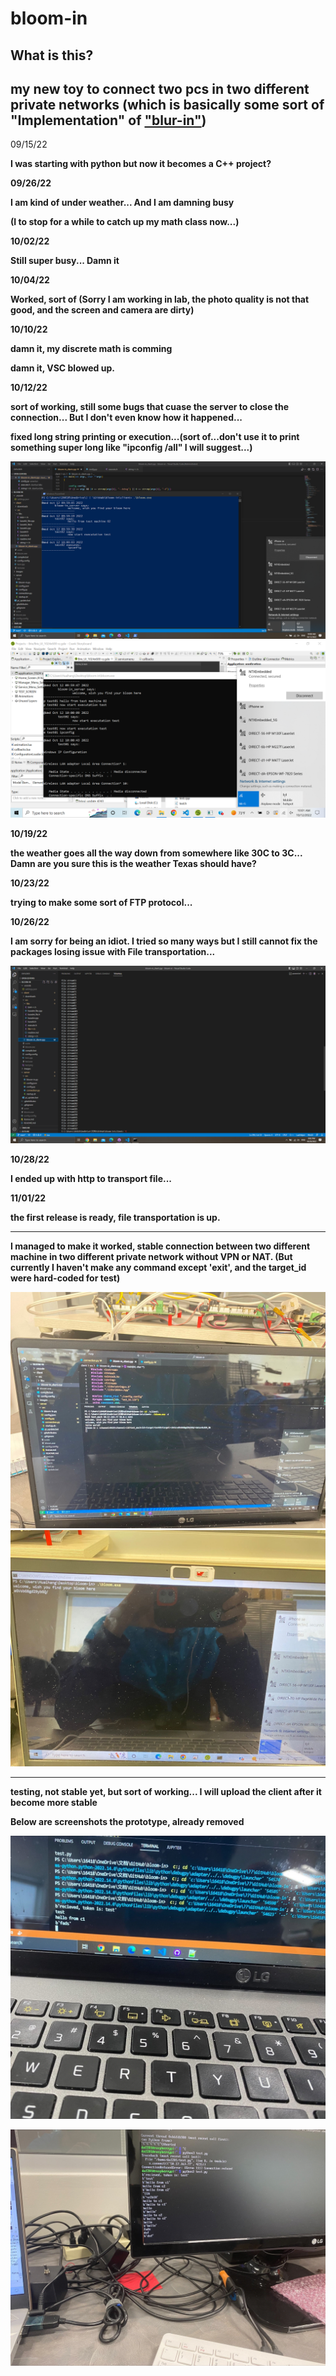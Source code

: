 # bloom-in

## What is this?

my new toy to connect two pcs in two different private networks (which is basically some sort of "Implementation" of ["blur-in"](https://github.com/DAF201/blur-in))
---

09/15/22

<b>I was starting with python but now it becomes a C++ project?<b>

09/26/22

<b>I am kind of under weather... And I am damning busy

(I to stop for a while to catch up my math class now...)

10/02/22
  
Still super busy... Damn it  

10/04/22

Worked, sort of (Sorry I am working in lab, the photo quality is not that good, and the screen and camera are dirty)
  
10/10/22

damn it, my discrete math is comming

damn it, VSC blowed up.

10/12/22

sort of working, still some bugs that cuase the server to close the connection... But I don't even know how it happened...
  
fixed long string printing or execution...(sort of...don't use it to print something super long like "ipconfig /all" I will suggest...)
  
![](https://github.com/DAF201/bloom-in/blob/main/images/test01.png)
![](https://github.com/DAF201/bloom-in/blob/main/images/test02.png)

10/19/22

the weather goes all the way down from somewhere like 30C to 3C... Damn are you sure this is the weather Texas should have?

10/23/22

trying to make some sort of FTP protocol...

10/26/22

I am sorry for being an idiot. I tried so many ways but I still cannot fix the packages losing issue with File transportation...

![](https://github.com/DAF201/bloom-in/blob/main/images/Screenshot%20(138).png)

10/28/22

I ended up with http to transport file...

11/01/22

the first release is ready, file transportation is up.

---
  
I managed to make it worked, stable connection between two different machine in two different private network without VPN or NAT. (But currently I haven't make any command except 'exit', and the target_id were hard-coded for test)
  
![](https://github.com/DAF201/bloom-in/blob/main/images/A76B9DE1-EC91-4E55-B9A0-CB426166582D.jpg)
![](https://github.com/DAF201/bloom-in/blob/main/images/B4EA362E-45F4-4F80-BF2A-D5812E548FE8.jpg)
  
---

testing, not stable yet, but sort of working... I will upload the client after it become more stable

Below are screenshots the prototype, already removed

![](https://github.com/DAF201/bloom-in/blob/main/images/00EA7351-CAC0-4091-9B6F-6C1F4640A0AB.jpg)

![](https://github.com/DAF201/bloom-in/blob/main/images/1CED67C3-25CB-451D-854A-417D529C4D11.jpg)

